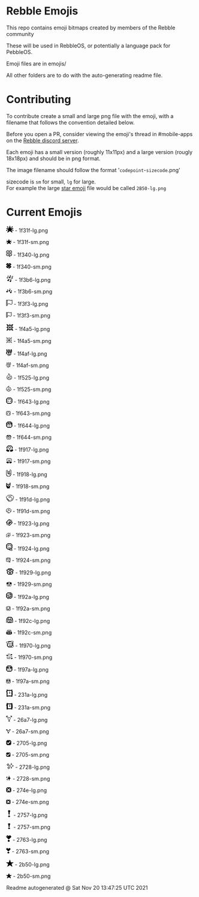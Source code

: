 # Rebble Emojis

This repo contains emoji bitmaps created by members of the Rebble community

These will be used in RebbleOS, or potentially a language pack for PebbleOS.

Emoji files are in emojis/

All other folders are to do with the auto-generating readme file.

# Contributing

To contribute create a small and large png file with the emoji, with a filename that follows the convention detailed below.    

Before you open a PR, consider viewing the emoji's thread in \#mobile-apps on the [Rebble discord server](https://rebble.io/discord).   

Each emoji has a small version (roughly 11x11px) and a large version (rougly 18x18px) and should be in png format.   

The image filename should follow the format '`codepoint`-`sizecode`.png'   

sizecode is `sm` for small, `lg` for large.   
For example the large [star emoji](https://emojipedia.org/star/) file would be called `2B50-lg.png`

# Current Emojis

![](emoji/1f31f-lg.png) - 1f31f-lg.png
   
![](emoji/1f31f-sm.png) - 1f31f-sm.png
   
![](emoji/1f340-lg.png) - 1f340-lg.png
   
![](emoji/1f340-sm.png) - 1f340-sm.png
   
![](emoji/1f3b6-lg.png) - 1f3b6-lg.png
   
![](emoji/1f3b6-sm.png) - 1f3b6-sm.png
   
![](emoji/1f3f3-lg.png) - 1f3f3-lg.png
   
![](emoji/1f3f3-sm.png) - 1f3f3-sm.png
   
![](emoji/1f4a5-lg.png) - 1f4a5-lg.png
   
![](emoji/1f4a5-sm.png) - 1f4a5-sm.png
   
![](emoji/1f4af-lg.png) - 1f4af-lg.png
   
![](emoji/1f4af-sm.png) - 1f4af-sm.png
   
![](emoji/1f525-lg.png) - 1f525-lg.png
   
![](emoji/1f525-sm.png) - 1f525-sm.png
   
![](emoji/1f643-lg.png) - 1f643-lg.png
   
![](emoji/1f643-sm.png) - 1f643-sm.png
   
![](emoji/1f644-lg.png) - 1f644-lg.png
   
![](emoji/1f644-sm.png) - 1f644-sm.png
   
![](emoji/1f917-lg.png) - 1f917-lg.png
   
![](emoji/1f917-sm.png) - 1f917-sm.png
   
![](emoji/1f918-lg.png) - 1f918-lg.png
   
![](emoji/1f918-sm.png) - 1f918-sm.png
   
![](emoji/1f91d-lg.png) - 1f91d-lg.png
   
![](emoji/1f91d-sm.png) - 1f91d-sm.png
   
![](emoji/1f923-lg.png) - 1f923-lg.png
   
![](emoji/1f923-sm.png) - 1f923-sm.png
   
![](emoji/1f924-lg.png) - 1f924-lg.png
   
![](emoji/1f924-sm.png) - 1f924-sm.png
   
![](emoji/1f929-lg.png) - 1f929-lg.png
   
![](emoji/1f929-sm.png) - 1f929-sm.png
   
![](emoji/1f92a-lg.png) - 1f92a-lg.png
   
![](emoji/1f92a-sm.png) - 1f92a-sm.png
   
![](emoji/1f92c-lg.png) - 1f92c-lg.png
   
![](emoji/1f92c-sm.png) - 1f92c-sm.png
   
![](emoji/1f970-lg.png) - 1f970-lg.png
   
![](emoji/1f970-sm.png) - 1f970-sm.png
   
![](emoji/1f97a-lg.png) - 1f97a-lg.png
   
![](emoji/1f97a-sm.png) - 1f97a-sm.png
   
![](emoji/231a-lg.png) - 231a-lg.png
   
![](emoji/231a-sm.png) - 231a-sm.png
   
![](emoji/26a7-lg.png) - 26a7-lg.png
   
![](emoji/26a7-sm.png) - 26a7-sm.png
   
![](emoji/2705-lg.png) - 2705-lg.png
   
![](emoji/2705-sm.png) - 2705-sm.png
   
![](emoji/2728-lg.png) - 2728-lg.png
   
![](emoji/2728-sm.png) - 2728-sm.png
   
![](emoji/274e-lg.png) - 274e-lg.png
   
![](emoji/274e-sm.png) - 274e-sm.png
   
![](emoji/2757-lg.png) - 2757-lg.png
   
![](emoji/2757-sm.png) - 2757-sm.png
   
![](emoji/2763-lg.png) - 2763-lg.png
   
![](emoji/2763-sm.png) - 2763-sm.png
   
![](emoji/2b50-lg.png) - 2b50-lg.png
   
![](emoji/2b50-sm.png) - 2b50-sm.png
   
   

Readme autogenerated @ Sat Nov 20 13:47:25 UTC 2021
